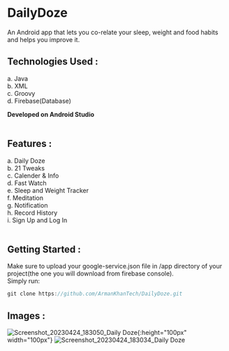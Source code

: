 # DailyDoze
An Android app that lets you co-relate your sleep, weight and food habits and helps you improve it.

## Technologies Used :
a. Java<br>
b. XML<br>
c. Groovy<br>
d. Firebase(Database)

**Developed on Android Studio**
<br>
<br>

## Features :
a. Daily Doze<br>
b. 21 Tweaks<br>
c. Calender & Info<br>
d. Fast Watch<br>
e. Sleep and Weight Tracker<br>
f. Meditation<br>
g. Notification<br>
h. Record History<br>
i. Sign Up and Log In
<br>
<br>

## Getting Started :
Make sure to upload your google-service.json file in /app directory of your project(the one you will download from firebase console). 
<br>
Simply run:
<br>
```javascript
git clone https://github.com/ArmanKhanTech/DailyDoze.git
```

## Images :
![Screenshot_20230424_183050_Daily Doze](https://user-images.githubusercontent.com/92728787/234006094-20cac45f-fc1c-4b0d-aa4d-12de4a052329.jpg){:height="100px" width="100px"}
![Screenshot_20230424_183034_Daily Doze](https://user-images.githubusercontent.com/92728787/234006113-6d7f8c5b-8c54-44e0-8406-423e35bd3475.jpg)
